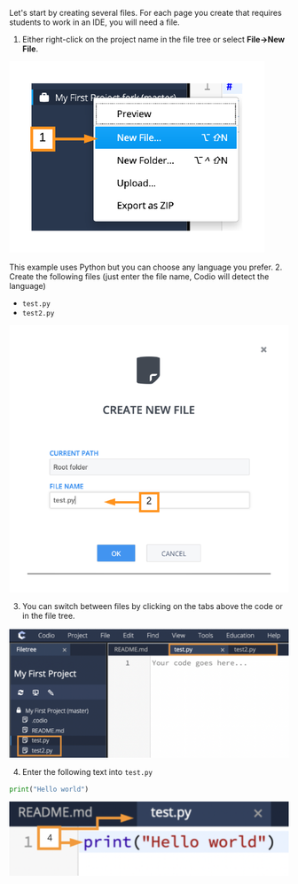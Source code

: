 Let's start by creating several files. For each page you create that requires students to work in an IDE, you will need a file. 

1. Either right-click on the project name in the file tree or select **File->New File**.


![New file from filetree](.guides/img/newFromFileTree.png)

This example uses Python but you can choose any language you prefer. 
2. Create the following files (just enter the file name, Codio will detect the language)

- `test.py`
- `test2.py`

![Create a new file](.guides/img/createFile.png) 


3. You can switch between files by clicking on the tabs above the code or in the file tree. 

![Access files](.guides/img/files.png)

4. Enter the following text into `test.py`

```python
print("Hello world")
```
![Print hello world in file](.guides/img/filetabs.png)
